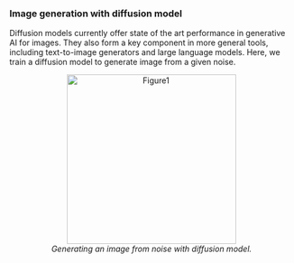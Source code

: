 ### Image generation with diffusion model

Diffusion models currently offer state of the art performance in generative AI for images. They also form a key component in more general tools, including text-to-image generators and large language models. Here, we train a diffusion model to generate image from a given noise. 

<p align="center">
    <img src="doc/example.gif" alt="Figure1" width="300"/>
    <br>
    <em>Generating an image from noise with diffusion model.</em>
</p>